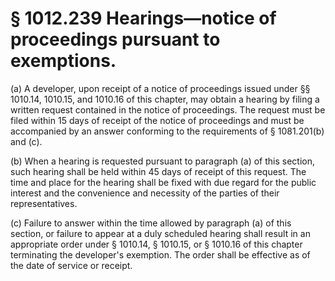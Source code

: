 # § 1012.239   Hearings—notice of proceedings pursuant to exemptions.

(a) A developer, upon receipt of a notice of proceedings issued under §§ 1010.14, 1010.15, and 1010.16 of this chapter, may obtain a hearing by filing a written request contained in the notice of proceedings. The request must be filed within 15 days of receipt of the notice of proceedings and must be accompanied by an answer conforming to the requirements of § 1081.201(b) and (c).


(b) When a hearing is requested pursuant to paragraph (a) of this section, such hearing shall be held within 45 days of receipt of this request. The time and place for the hearing shall be fixed with due regard for the public interest and the convenience and necessity of the parties of their representatives.


(c) Failure to answer within the time allowed by paragraph (a) of this section, or failure to appear at a duly scheduled hearing shall result in an appropriate order under § 1010.14, § 1010.15, or § 1010.16 of this chapter terminating the developer's exemption. The order shall be effective as of the date of service or receipt.




